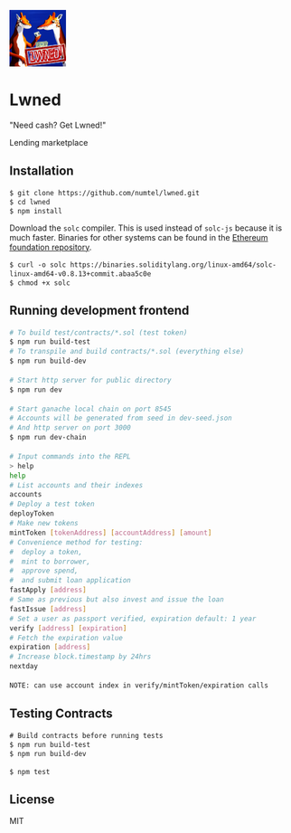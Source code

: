 ![Lwned Logo](src/lwned.png)
# Lwned

"Need cash? Get Lwned!"

Lending marketplace

## Installation

```
$ git clone https://github.com/numtel/lwned.git
$ cd lwned
$ npm install
```

Download the `solc` compiler. This is used instead of `solc-js` because it is much faster. Binaries for other systems can be found in the [Ethereum foundation repository](https://github.com/ethereum/solc-bin/).
```
$ curl -o solc https://binaries.soliditylang.org/linux-amd64/solc-linux-amd64-v0.8.13+commit.abaa5c0e
$ chmod +x solc
```

## Running development frontend

```sh
# To build test/contracts/*.sol (test token)
$ npm run build-test
# To transpile and build contracts/*.sol (everything else)
$ npm run build-dev

# Start http server for public directory
$ npm run dev

# Start ganache local chain on port 8545
# Accounts will be generated from seed in dev-seed.json
# And http server on port 3000
$ npm run dev-chain

# Input commands into the REPL
> help
help
# List accounts and their indexes
accounts
# Deploy a test token
deployToken
# Make new tokens
mintToken [tokenAddress] [accountAddress] [amount]
# Convenience method for testing:
#  deploy a token,
#  mint to borrower,
#  approve spend,
#  and submit loan application
fastApply [address]
# Same as previous but also invest and issue the loan
fastIssue [address]
# Set a user as passport verified, expiration default: 1 year
verify [address] [expiration]
# Fetch the expiration value
expiration [address]
# Increase block.timestamp by 24hrs
nextday

NOTE: can use account index in verify/mintToken/expiration calls
```

## Testing Contracts

```
# Build contracts before running tests
$ npm run build-test
$ npm run build-dev

$ npm test
```

## License

MIT
